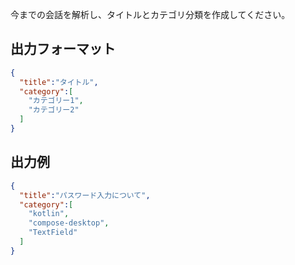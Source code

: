 今までの会話を解析し、タイトルとカテゴリ分類を作成してください。  

## 出力フォーマット
```json
{
  "title":"タイトル",
  "category":[
    "カテゴリー1",
    "カテゴリー2"
  ]
}
```

## 出力例
```json
{
  "title":"パスワード入力について",
  "category":[
    "kotlin",
    "compose-desktop",
    "TextField"
  ]
}
```
